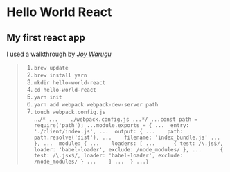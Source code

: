 # Hello World React

## My first react app

I used a walkthrough by [_Joy Warugu_](https://scotch.io/tutorials/setup-a-react-environment-using-webpack-and-babel)

>1. `brew update`
>1. `brew install yarn`
>1. `mkdir hello-world-react`
>1. `cd hello-world-react`
>1. `yarn init`
>1. `yarn add webpack webpack-dev-server path`
>1. `touch webpack.config.js`  
>...`/*
>...    ./webpack.config.js
>...*/
>...const path = require('path');
>...module.exports = {
>...  entry: './client/index.js',
>...  output: {
>...    path: path.resolve('dist'),
>...    filename: 'index_bundle.js'
>...  },
>...  module: {
>...    loaders: [
>...      { test: /\.js$/, loader: 'babel-loader', exclude: /node_modules/ },
>...      { test: /\.jsx$/, loader: 'babel-loader', exclude: /node_modules/ }
>...    ]
>...  }
>...}`
